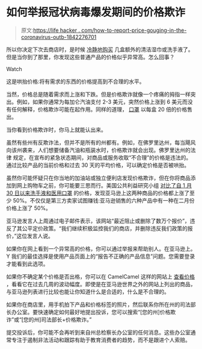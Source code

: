 # 如何举报冠状病毒爆发期间的价格欺诈

> 原文:[https://life hacker . com/how-to-report-price-gouging-in-the-coronavirus-outb-1842276701](https://lifehacker.com/how-to-report-price-gouging-during-the-coronavirus-outb-1842276701)

所以你决定下次去商店时，是时候 [冷静地购买](https://lifehacker.com/what-to-buy-if-youre-concerned-about-the-coronavirus-1842095740) 几盒额外的清洁湿巾或洗手液了。但是当你到了那里，你发现这些普通产品的价格似乎异常高。怎么回事？

Watch

这是哄抬价格:将有需求的东西的价格提高到不合理的水平。

当然，价格总是随着需求而上涨和下跌。但是价格欺诈就像一个疼痛的拇指一样突出。例如，如果你通常为每加仑汽油支付 2-3 美元，突然价格上涨到 6 美元而没有任何解释，价格欺诈可能在起作用。同样的道理， [口罩](https://lifehacker.com/quit-buying-coronavirus-masks-you-dont-need-1841521105) 以每盒 20 倍的价格售出。

当你看到价格欺诈时，你马上就能认出来。

虽然有些州有反欺诈法，但并不是所有的州都有。例如，在佛罗里达州，每当飓风向该州袭来，人们想要储备汽油和瓶装水时，价格欺诈就会出现。佛罗里达州的法律 规定，在宣布的紧急状态期间，对商品或服务收取“不合理”的价格是违法的。通过比较产品的当前价格和过去 30 天的平均价格，可以确定价格是否被哄抬。

虽然你可能怀疑只在你当地的加油站或独立便利店发现价格欺诈，但在你将商品添加到网上购物车之前，你可能要三思而行。美国公共利益研究小组 [对比了自 1 月 30 日以来洗手液和医用口罩](https://uspirg.org/news/usf/coronavirus-worry-triggers-most-surgical-mask-sanitizer-prices-spike-least-50-amazon) 的价格，发现亚马逊上这两种商品的价格都上涨了至少 50%。不仅仅是第三方卖家试图赚钱:亚马逊销售的六种产品中有一种在二月份价格上涨了 50%。

亚马逊发言人上周通过电子邮件表示，该网站“最近阻止或删除了数万个报价”，违反了其公平定价政策。“我们继续积极监控我们的商店，并删除违反我们政策的报价，”这位发言人说。

如果你在网上看到一个异常高的价格，你可以通过举报来帮助别人。在亚马逊上。Y 我们的最佳选择是使用产品页面上的“报告不正确的产品信息”问题。您需要登录才能看到此选项。

如果你不确定某个价格是否出格，你可以在 CamelCamel 这样的网站上 [查看价格](https://lifehacker.com/five-best-price-tracking-tools-1692745053) ，看看它在过去几周的波动幅度。即使是在亚马逊世界之外的网站上列出的商品，与亚马逊列表进行比较也能让你知道什么是合适的，什么是不合理的。

如果你在商店里，用手机拍下产品和价格标签的照片，然后联系你所在州的司法部长办公室。要快速确定如何最好地提出投诉，您可以搜索“[您的州]价格欺诈”或“[您的州]司法部长+价格欺诈。”

提交投诉后，你可能不会再听到来自州总检察长办公室的任何消息。这些办公室通常专注于遏制非法活动和跟踪有助于教育消费者的趋势，而不是跟进个人索赔。